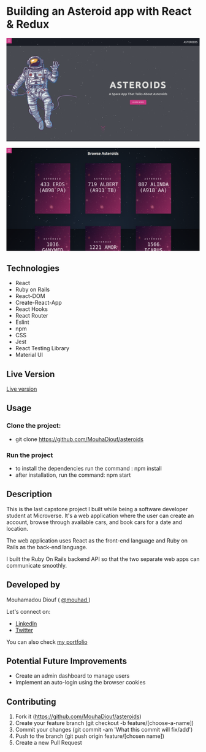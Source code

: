 # Building an Asteroid app with React & Redux
![screenshot](./src/Images/asteroids_screenshot_one.png)


![screenshot](./src/Images/asteroids_screenshot_two.png)


## Technologies

- React
- Ruby on Rails
- React-DOM
- Create-React-App
- React Hooks
- React Router
- Eslint
- npm
- CSS
- Jest
- React Testing Library
- Material UI

## Live Version 
<a href="https://http://asteroids-mo.netlify.app/" target="_blank" > Live version </a>

## Usage 

### Clone the project: 
 - git clone https://github.com/MouhaDiouf/asteroids
 
 ### Run the project
 - to install the dependencies run the command : npm install 
 - after installation, run the command: npm start

## Description 
This is the last capstone project I built while being a software developer student at Microverse. It's a web application where the user can create an account, browse through available cars, and book cars for a date and location.

The web application uses React as the front-end language and Ruby on Rails as the back-end language. 

I built the Ruby On Rails backend API so that the two separate web apps can communicate smoothly.  


## Developed by

Mouhamadou Diouf ( <a href="https://github.com/MouhaDiouf"> @mouhad </a>)

Let's connect on: 

-  <a href="https://www.linkedin.com/in/mouha-diouf/" target="_blank" > LinkedIn </a>
- <a href="https://twitter.com/mouhamadiouf" target="_blank"> Twitter</a>

You can also check <a href="https://mouhadiouf.com/" target="_blank"> my portfolio </a>

## Potential Future Improvements 

- Create an admin dashboard to manage users
- Implement an auto-login using the browser cookies 


## Contributing

1. Fork it (https://github.com/MouhaDiouf/asteroids)
2. Create your feature branch (git checkout -b feature/[choose-a-name])
3. Commit your changes (git commit -am 'What this commit will fix/add')
4. Push to the branch (git push origin feature/[chosen name])
5. Create a new Pull Request
